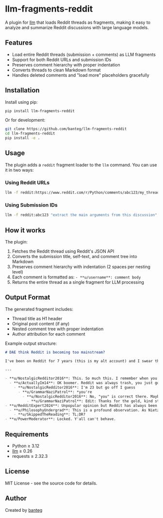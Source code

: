 # llm-fragments-reddit

A plugin for [llm](https://github.com/simonw/llm) that loads Reddit threads as fragments, making it easy to analyze and summarize Reddit discussions with large language models.

## Features

- Load entire Reddit threads (submission + comments) as LLM fragments
- Support for both Reddit URLs and submission IDs
- Preserves comment hierarchy with proper indentation
- Converts threads to clean Markdown format
- Handles deleted comments and "load more" placeholders gracefully

## Installation

Install using pip:

```bash
pip install llm-fragments-reddit
```

Or for development:

```bash
git clone https://github.com/banteg/llm-fragments-reddit
cd llm-fragments-reddit
pip install -e .
```

## Usage

The plugin adds a `reddit` fragment loader to the `llm` command. You can use it in two ways:

### Using Reddit URLs

```bash
llm -f reddit:https://www.reddit.com/r/Python/comments/abc123/my_thread/ "summarize the key ideas"
```

### Using Submission IDs

```bash
llm -f reddit:abc123 "extract the main arguments from this discussion"
```

## How it works

The plugin:

1. Fetches the Reddit thread using Reddit's JSON API
2. Converts the submission title, self-text, and comment tree into Markdown
3. Preserves comment hierarchy with indentation (2 spaces per nesting level)
4. Each comment is formatted as: `- **u/username**: comment body`
5. Returns the entire thread as a single fragment for LLM processing

## Output Format

The generated fragment includes:

- Thread title as H1 header
- Original post content (if any)
- Nested comment tree with proper indentation
- Author attribution for each comment

Example output structure:
```markdown
# DAE think Reddit is becoming too mainstream?

I've been on Reddit for 7 years (this is my alt account) and I swear the quality of discourse has really declined. Back in my day we had actual discussions instead of just memes and karma farming.

---

- **u/NostalgicRedditor2016**: This. So much this. I remember when you could have nuanced discussions without getting downvoted to oblivion.
  - **u/ActuallyIm14**: OK boomer. Reddit was always trash, you just got older and realized it.
    - **u/NostalgicRedditor2016**: I'm 23 but go off I guess
      - **u/GrammarNaziPatrol**: *you're
        - **u/NostalgicRedditor2016**: No, "you" is correct there. Maybe learn grammar before correcting others?
          - **u/GrammarNaziPatrol**: Edit: Thanks for the gold, kind stranger!
- **u/RedditExpert2024**: Unpopular opinion but Reddit has always been a circlejerk. The real issue is people thinking upvotes = truth
  - **u/PhilosophyUndergrad**: This is a profound observation. As Nietzsche once said... [3000 word comment about nihilism]
    - **u/SkippedTheReading**: TL;DR?
- **u/PowerModerator**: Locked. Y'all can't behave.
```

## Requirements

- Python ≥ 3.12
- [llm](https://github.com/simonw/llm) ≥ 0.26
- requests ≥ 2.32.3

## License

MIT License - see the source code for details.

## Author

Created by [banteg](https://github.com/banteg)
